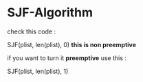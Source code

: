 # SJF-Algorithm

check this code :

SJF(plist, len(plist), 0)   **this is non preemptive**

if you want to turn it **preemptive** use this :

SJF(plist, len(plist), 1)
